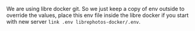 We are using libre docker git. So we just keep a copy of env outside to override the values, place this env file inside the libre docker if you start with new server
``link .env librephotos-docker/.env``.
